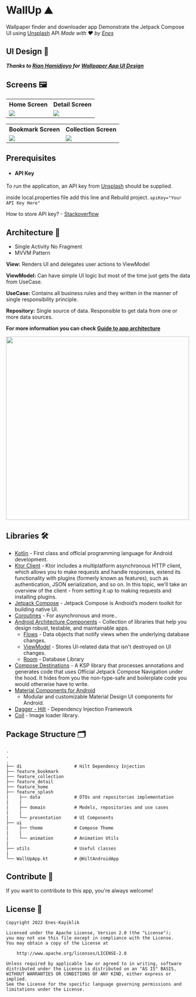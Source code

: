 # WallUp ⛰

Wallpaper finder and downloader app Demonstrate the Jetpack Compose UI
using [Unsplash](https://unsplash.com/developers) API *Made with ❤️
by [Enes](https://github.com/Enes-Kayiklik)*

## UI Design 🎨

***Thanks to [Rian Hamidjoyo](https://dribbble.com/rseth)
for [Wallpaper App UI Design](https://dribbble.com/shots/14808564-Wallpaper-app)***

## Screens 🖼
<table style="width:100%">
  <tr>
    <th>Home Screen</th>
    <th>Detail Screen</th>
  </tr>
  <tr>
    <td><img src="screenshots/home_screen.jpg"/></td>
    <td><img src="screenshots/detail_screen.jpg"/></td>
  </tr>
</table>

<table style="width:100%">
  <tr>
    <th>Bookmark Screen</th>
    <th>Collection Screen</th>
  </tr>
  <tr>
    <td><img src="screenshots/bookmark_screen.jpg"/></td>
    <td><img src="screenshots/collection_screen.jpg"/></td>
  </tr>
</table>

## Prerequisites

- #### API Key

To run the application, an API key from [Unsplash](https://unsplash.com/developers) should be
supplied.

inside local.properties file add this line and Rebuild project.
`` apiKey="Your API Key Here" ``

How to store API key? - [Stackoverflow](https://stackoverflow.com/a/70244128/13447094)

## Architecture 🧰

- Single Activity No Fragment
- MVVM Pattern

**View:** Renders UI and delegates user actions to ViewModel

**ViewModel:** Can have simple UI logic but most of the time just gets the data from UseCase.

**UseCase:** Contains all business rules and they written in the manner of single responsibility
principle.

**Repository:** Single source of data. Responsible to get data from one or more data sources.

**For more information you can
check [Guide to app architecture](https://developer.android.com/jetpack/guide?gclid=CjwKCAiA_omPBhBBEiwAcg7smXcfbEYneoLKFD_4Tyw0OgVQkpZL_XIr5TPXT0mncuQhgDIBBvLhbBoCEx0QAvD_BwE&gclsrc=aw.ds#mobile-app-ux)**

<img src="/screenshots/architecture_diagram.png" width="500">

## Libraries 🛠

- [Kotlin](https://kotlinlang.org/) - First class and official programming language for Android
  development.
- [Ktor Client](https://ktor.io/docs/client.html) - Ktor includes a multiplatform asynchronous HTTP
  client, which allows you to make requests and handle responses, extend its functionality with
  plugins (formerly known as features), such as authentication, JSON serialization, and so on. In
  this topic, we'll take an overview of the client - from setting it up to making requests and
  installing plugins.
- [Jetpack Compose](https://developer.android.com/jetpack/compose) - Jetpack Compose is Android’s
  modern toolkit for building native UI.
- [Coroutines](https://kotlinlang.org/docs/reference/coroutines-overview.html) - For asynchronous
  and more..
- [Android Architecture Components](https://developer.android.com/topic/libraries/architecture) -
  Collection of libraries that help you design robust, testable, and maintainable apps.
    - [Flows](https://developer.android.com/kotlin/flow) - Data objects that notify views when the
      underlying database changes.
    - [ViewModel](https://developer.android.com/topic/libraries/architecture/viewmodel) - Stores
      UI-related data that isn't destroyed on UI changes.
    - [Room](https://developer.android.com/topic/libraries/architecture/room) - Database Library
- [Compose Destinations](https://github.com/raamcosta/compose-destinations) - A KSP library that
  processes annotations and generates code that uses Official Jetpack Compose Navigation under the
  hood. It hides from you the non-type-safe and boilerplate code you would otherwise have to write.
- [Material Components for Android](https://github.com/material-components/material-components-android)
  - Modular and customizable Material Design UI components for Android.
- [Dagger - Hilt](https://dagger.dev/hilt/) - Dependency Injection Framework
- [Coil](https://coil-kt.github.io/coil/compose/) - Image loader library.

## Package Structure 🗂

    .
    .
    .
    ├── di                    # Hilt Dependency Injection
    ├── feature_bookmark
    ├── feature_collection
    ├── feature_detail
    ├── feature_home
    ├── feature_splash
    |    ├── data             # DTOs and repositories implementation
    |    |
    |    ├── domain           # Models, repositories and use cases
    |    | 
    |    └── presentation     # UI Components
    ├── ui                    
    |    ├── theme            # Compose Theme
    |    |               
    |    └── animation        # Animation Utils
    |
    ├── utils                 # Useful classes
    |
    └── WallUpApp.kt          # @HiltAndroidApp

## Contribute 🤝

If you want to contribute to this app, you're always welcome!

## License 📄

```
Copyright 2022 Enes-Kayiklik

Licensed under the Apache License, Version 2.0 (the "License");
you may not use this file except in compliance with the License.
You may obtain a copy of the License at

    http://www.apache.org/licenses/LICENSE-2.0

Unless required by applicable law or agreed to in writing, software
distributed under the License is distributed on an "AS IS" BASIS,
WITHOUT WARRANTIES OR CONDITIONS OF ANY KIND, either express or implied.
See the License for the specific language governing permissions and
limitations under the License.
```